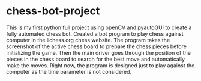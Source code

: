 # chess-bot-project
This is my first python full project using openCV and pyautoGUI to create a fully automated chess bot.
Created a bot program to play chess against computer in the lichess.org chess website. The program takes the screenshot of the active chess board to prepare the chess pieces before initializing the game. Then the main driver goes through the position of the pieces in the chess board to search for the best move and automatically make the moves. Right now, the program is designed just to play against the computer as the time parameter is not considered.
